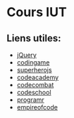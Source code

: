 Cours IUT
=========


Liens utiles:
-------------

- [jQuery](http://coursdewebdesign.com/javascript/)
- [codingame](https://www.codingame.com/start)
- [superherojs](http://superherojs.com/)
- [codeacademy](https://www.codecademy.com/)
- [codecombat](https://codecombat.com/#)
- [codeschool](https://www.codeschool.com/)
- [programr](http://www.programmr.com/)
- [empireofcode](https://empireofcode.com/)
